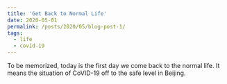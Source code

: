 ```yaml
---
title: 'Get Back to Normal Life'
date: 2020-05-01
permalink: /posts/2020/05/blog-post-1/
tags:
  - life
  - covid-19
---
```


To be memorized, today is the first day we come back to the normal life. It means the situation of CoVID-19 off to the safe level in Beijing.
